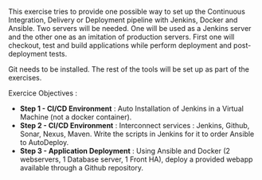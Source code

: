 This exercise tries to provide one possible way to set up the Continuous Integration, Delivery or Deployment pipeline with Jenkins, Docker and Ansible. Two servers will be needed. One will be used as a Jenkins server and the other one as an imitation of production servers. First one will checkout, test and build applications while perform deployment and post-deployment tests.

Git needs to be installed. The rest of the tools will be set up as part of the exercises.

Exercice Objectives :
* **Step 1 - CI/CD Environment** : Auto Installation of Jenkins in a Virtual Machine (not a docker container). 
* **Step 2 - CI/CD Environment** : Interconnect services : Jenkins, Github, Sonar, Nexus, Maven. Write the scripts in Jenkins for it to order Ansible to AutoDeploy. 
* **Step 3 - Application Deployment** : Using Ansible and Docker (2 webservers, 1 Database server, 1 Front HA), deploy a provided webapp available through a Github repository.

